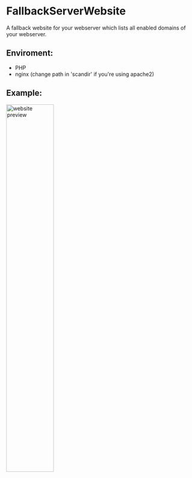 # FallbackServerWebsite
A fallback website for your webserver which lists all enabled domains of your webserver.
## Enviroment:
 - PHP
 - nginx (change path in 'scandir' if you're using apache2)

## Example:
<img src="https://drive.google.com/uc?id=1Cj5CNQogBGfEykvnA0BqEbdwpSaTN9Pn" width="50%" alt="website preview" />
